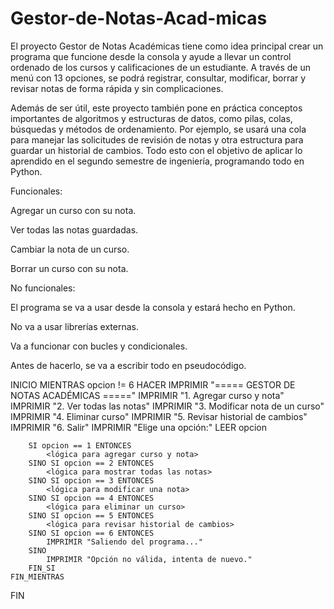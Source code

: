 # Gestor-de-Notas-Acad-micas
El proyecto Gestor de Notas Académicas tiene como idea principal crear un programa que funcione desde la consola y ayude a llevar un control ordenado de los cursos y calificaciones de un estudiante. A través de un menú con 13 opciones, se podrá registrar, consultar, modificar, borrar y revisar notas de forma rápida y sin complicaciones.

Además de ser útil, este proyecto también pone en práctica conceptos importantes de algoritmos y estructuras de datos, como pilas, colas, búsquedas y métodos de ordenamiento. Por ejemplo, se usará una cola para manejar las solicitudes de revisión de notas y otra estructura para guardar un historial de cambios. Todo esto con el objetivo de aplicar lo aprendido en el segundo semestre de ingeniería, programando todo en Python.

Funcionales:

Agregar un curso con su nota.

Ver todas las notas guardadas.

Cambiar la nota de un curso.

Borrar un curso con su nota.

No funcionales:

El programa se va a usar desde la consola y estará hecho en Python.

No va a usar librerías externas.

Va a funcionar con bucles y condicionales.

Antes de hacerlo, se va a escribir todo en pseudocódigo.

INICIO
    MIENTRAS opcion != 6 HACER
        IMPRIMIR "===== GESTOR DE NOTAS ACADÉMICAS ====="
        IMPRIMIR "1. Agregar curso y nota"
        IMPRIMIR "2. Ver todas las notas"
        IMPRIMIR "3. Modificar nota de un curso"
        IMPRIMIR "4. Eliminar curso"
        IMPRIMIR "5. Revisar historial de cambios"
        IMPRIMIR "6. Salir"
        IMPRIMIR "Elige una opción:"
        LEER opcion

        SI opcion == 1 ENTONCES
            <lógica para agregar curso y nota>
        SINO SI opcion == 2 ENTONCES
            <lógica para mostrar todas las notas>
        SINO SI opcion == 3 ENTONCES
            <lógica para modificar una nota>
        SINO SI opcion == 4 ENTONCES
            <lógica para eliminar un curso>
        SINO SI opcion == 5 ENTONCES
            <lógica para revisar historial de cambios>
        SINO SI opcion == 6 ENTONCES
            IMPRIMIR "Saliendo del programa..."
        SINO
            IMPRIMIR "Opción no válida, intenta de nuevo."
        FIN_SI
    FIN_MIENTRAS
FIN
